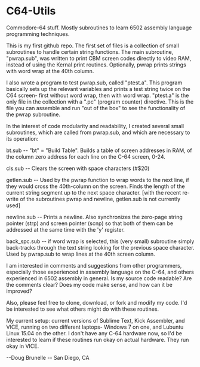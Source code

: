 # C64-Utils
Commodore-64 stuff.  Mostly subroutines to learn 6502 assembly language programming techniques.

This is my first github repo. The first set of files is a collection of small subroutines to handle certain string functions. The main subroutine, "pwrap.sub", was written to print CBM screen codes directly to video RAM, instead of using the Kernal print routines. Optionally, pwrap prints strings with word wrap at the 40th column. 

I also wrote a program to test pwrap.sub, called "ptest.a".  This program basically sets up the relevant variables and prints a test string twice on the C64 screen- first without word wrap, then with word wrap. "ptest.a" is the only file in the collection with a ".pc" (program counter) directive. This is the file you can assemble and run "out of the box" to see the functionality of the pwrap subroutine.  

In the interest of code modularity and readability, I created several small subroutines, which are called from pwrap.sub, and which are necessary to its operation:

bt.sub -- "bt" = "Build Table". Builds a table of screen addresses in RAM, of the column zero address for each line on the C-64 screen, 0-24.

cls.sub -- Clears the screen with space characters (#$20)

getlen.sub -- Used by the pwrap function to wrap words to the next line, if they would cross the 40th-column on the screen. Finds the length of the current string segment up to the next space character. [with the recent re-write of the subroutines pwrap and newline, getlen.sub is not currently used] 

newline.sub -- Prints a newline. Also synchronizes the zero-page string pointer (strp) and screen pointer (scnp) so that both of them can be addressed at the same time with the 'y' register.

back_spc.sub -- if word wrap is selected, this (very small) subroutine simply back-tracks through the text string looking for the previous space character. Used by pwrap.sub to wrap lines at the 40th screen column. 

I am interested in comments and suggestions from other programmers, especially those experienced in assembly language on the C-64, and others experienced in 6502 assembly in general. Is my source code readable?  Are the comments clear? Does my code make sense, and how can it be improved?  

Also, please feel free to clone, download, or fork and modify my code.  I'd be interested to see what others might do with these routines. 

My current setup:  current versions of Sublime Text, Kick Assembler, and VICE, running on two different laptops- Windows 7 on one, and Lubuntu Linux 15.04 on the other. I don't have any C-64 hardware now, so I'd be interested to learn if these routines run okay on actual hardware.  They run okay in VICE.  

--Doug Brunelle -- 
San Diego, CA

